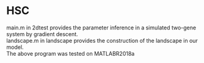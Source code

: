 # HSC
main.m in 2dtest provides the parameter inference in a simulated two-gene system by gradient descent.  
landscape.m in landscape provides the construction of the landscape in our model.  
The above program was tested on MATLABR2018a
